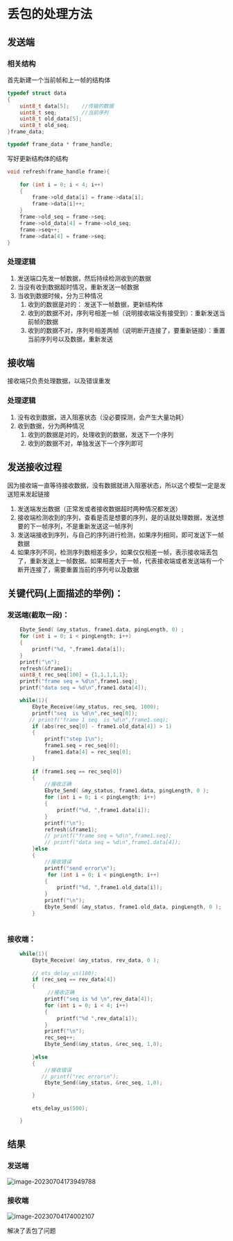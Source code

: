 # 丢包的处理方法

## 发送端

### 相关结构

首先新建一个当前帧和上一帧的结构体

```c
typedef struct data
{
    uint8_t data[5];	//传输的数据
    uint8_t seq;		//当前序列
    uint8_t old_data[5];
    uint8_t old_seq;
}frame_data;

typedef frame_data * frame_handle;
```

写好更新结构体的结构

```c
void refresh(frame_handle frame){
   
    for (int i = 0; i < 4; i++)
    {
        frame->old_data[i] = frame->data[i];
        frame->data[i]++;
    }
    frame->old_seq = frame->seq;
    frame->old_data[4] = frame->old_seq;
    frame->seq++;
    frame->data[4] = frame->seq;
}

```



### 处理逻辑

1. 发送端口先发一帧数据，然后持续检测收到的数据
2. 当没有收到数据超时情况，重新发送一帧数据
3. 当收到数据时候，分为三种情况
   1. 收到的数据是对的： 发送下一帧数据，更新结构体
   2. 收到的数据不对，序列号相差一帧（说明接收端没有接受到）：重新发送当前帧的数据
   3. 收到的数据不对，序列号相差两帧（说明断开连接了，要重新链接）：重置当前序列号以及数据，重新发送







## 接收端

接收端只负责处理数据，以及错误重发



### 处理逻辑

1. 没有收到数据，进入阻塞状态（没必要探测，会产生大量功耗）
2. 收到数据，分为两种情况
   1. 收到的数据是对的，处理收到的数据，发送下一个序列
   2. 收到的数据不对，单独发送下一个序列即可



## 发送接收过程

因为接收端一直等待接收数据，没有数据就进入阻塞状态，所以这个模型一定是发送短来发起链接



1. 发送端发出数据（正常发或者接收数据超时两种情况都发送）
2. 接收端检测收到的序列，查看是否是想要的序列，是的话就处理数据，发送想要的下一帧序列，不是重新发送这一帧序列
3. 发送端接收到序列，与自己的序列进行检测，如果序列相同，即可发送下一帧数据
4. 如果序列不同，检测序列数相差多少，如果仅仅相差一帧，表示接收端丢包了，重新发送上一帧数据。如果相差大于一帧，代表接收端或者发送端有一个断开连接了，需要重置当前的序列号以及数据





## 关键代码(上面描述的举例)：

### 发送端(截取一段)：

```c
	Ebyte_Send( &my_status, frame1.data, pingLength, 0) ;
    for (int i = 0; i < pingLength; i++)
    {
        printf("%d, ",frame1.data[i]);
    }
    printf("\n");
    refresh(&frame1);
    uint8_t rec_seq[100] = {1,1,1,1,1};
    printf("frame seq = %d\n",frame1.seq);
    printf("data seq = %d\n",frame1.data[4]);

    while(1){
        Ebyte_Receive(&my_status, rec_seq, 1000);
        printf("seq  is %d\n",rec_seq[0]);
       // printf("frame 1 seq  is %d\n",frame1.seq);
        if (abs(rec_seq[0] - frame1.old_data[4]) > 1)
        {
            printf("step 1\n");
            frame1.seq = rec_seq[0];
            frame1.data[4] = rec_seq[0];
        }
        
        if (frame1.seq == rec_seq[0])
        {
            //接收正确
            Ebyte_Send( &my_status, frame1.data, pingLength, 0 );
            for (int i = 0; i < pingLength; i++)
            {
                printf("%d, ",frame1.data[i]);
            }
            printf("\n");
            refresh(&frame1);
            // printf("frame seq = %d\n",frame1.seq);
            // printf("data seq = %d\n",frame1.data[4]);
        }else
        {
            //接收错误
            printf("send error\n");
             for (int i = 0; i < pingLength; i++)
            {
                printf("%d, ",frame1.old_data[i]);
            }
            printf("\n");
            Ebyte_Send( &my_status, frame1.old_data, pingLength, 0 );
        }
    
```



### 接收端：

```c
    while(1){
        Ebyte_Receive( &my_status, rev_data, 0 );
        
        // ets_delay_us(100);
        if (rec_seq == rev_data[4])
        {
             //接收正确       
            printf("seq is %d \n",rev_data[4]);
            for (int i = 0; i < 4; i++)
            {
                printf("%d ",rev_data[i]);
            }
            printf("\n");
            rec_seq++;
            Ebyte_Send(&my_status, &rec_seq, 1,0);
            
        }else
        {
            //接收错误
           // printf("rec error\n");
            Ebyte_Send(&my_status, &rec_seq, 1,0);

        }
        
        ets_delay_us(500);

    }

```





## 结果

### 发送端

![image-20230704173949788](https://image-1302263000.cos.ap-nanjing.myqcloud.com/img/image-20230704173949788.png)

### 接收端



![image-20230704174002107](https://image-1302263000.cos.ap-nanjing.myqcloud.com/img/image-20230704174002107.png)





解决了丢包了问题